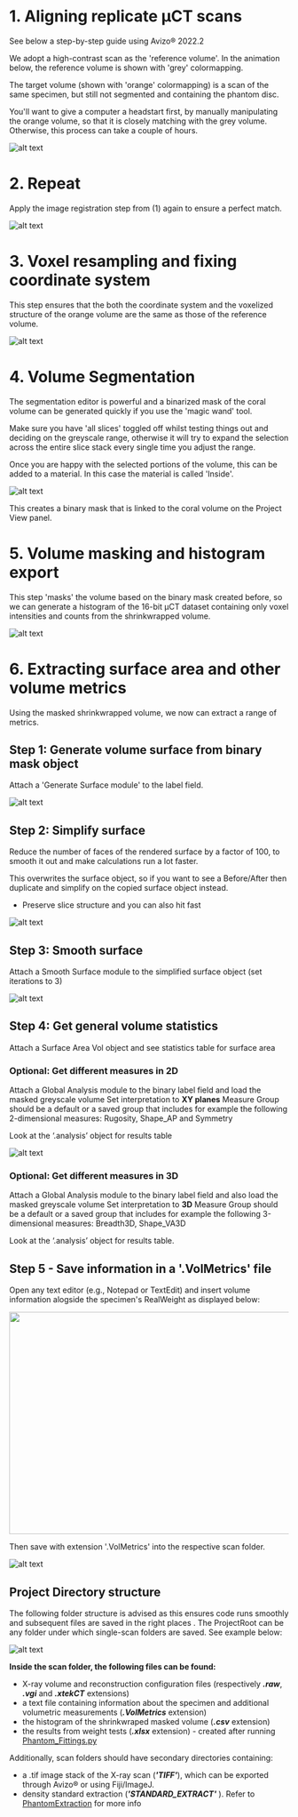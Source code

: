 # 1. Aligning replicate µCT scans


See below a step-by-step guide using Avizo® 2022.2

We adopt a high-contrast scan as the 'reference volume'. 
In the animation below, the reference volume is shown with 'grey' colormapping. 

The target volume (shown with 'orange' colormapping) is a scan of the same specimen, but still not segmented and containing the phantom disc. 

You'll want to give a computer a headstart first, by manually manipulating the orange volume, so that it is closely matching with the grey volume. Otherwise, this process can take a couple of hours. 

![alt text]( https://github.com/LeoBertiniNHM/CoralMethodsPaper/blob/main/AvizoTutorials/GIF_images/Step1.gif )

# 2. Repeat

Apply the image registration step from (1) again to ensure a perfect match. 

![alt text]( https://github.com/LeoBertiniNHM/CoralMethodsPaper/blob/main/AvizoTutorials/GIF_images/Step2.gif )

# 3. Voxel resampling and fixing coordinate system

This step ensures that the both the coordinate system and the voxelized structure of the orange volume are the same as those of the reference volume.

![alt text]( https://github.com/LeoBertiniNHM/CoralMethodsPaper/blob/main/AvizoTutorials/GIF_images/Step3.gif )

# 4. Volume Segmentation

The segmentation editor is powerful and a binarized mask of the coral volume can be generated quickly if you use the 'magic wand' tool. 

Make sure you have 'all slices' toggled off whilst testing things out and deciding on the greyscale range, otherwise it will try
to expand the selection across the entire slice stack every single time you adjust the range. 

Once you are happy with the selected portions of the volume, this can be added to a material.
In this case the material is called 'Inside'. 

![alt text]( https://github.com/LeoBertiniNHM/CoralMethodsPaper/blob/main/AvizoTutorials/GIF_images/Step4.gif )

This creates a binary mask that is linked to the coral volume on the Project View panel. 

# 5. Volume masking and histogram export

This step 'masks' the volume based on the binary mask created before, so we can generate a histogram of the
16-bit µCT dataset containing only voxel intensities and counts from the shrinkwrapped volume. 

![alt text]( https://github.com/LeoBertiniNHM/CoralMethodsPaper/blob/main/AvizoTutorials/GIF_images/Step5.gif )

# 6. Extracting surface area and other volume metrics 

Using the masked shrinkwrapped volume, we now can extract a range of metrics.

## Step 1: Generate volume surface from binary mask object

Attach a 'Generate Surface module' to the label field.

![alt text]( https://github.com/LeoBertiniNHM/CoralMethodsPaper/blob/main/AvizoTutorials/GIF_images/ImagesVolmetrics/Picture1.png )

## Step 2: Simplify surface 

Reduce the number of faces of the rendered surface by a factor of 100, to smooth it out and 
make calculations run a lot faster. 

This overwrites the surface object, so if you want to see a Before/After then duplicate and simplify on the copied surface object instead. 
- Preserve slice structure and you can also hit fast

![alt text]( https://github.com/LeoBertiniNHM/CoralMethodsPaper/blob/main/AvizoTutorials/GIF_images/ImagesVolmetrics/Picture2.png )

## Step 3: Smooth surface 

Attach a Smooth Surface module to the simplified surface object (set iterations to 3)

![alt text]( https://github.com/LeoBertiniNHM/CoralMethodsPaper/blob/main/AvizoTutorials/GIF_images/ImagesVolmetrics/Picture3.png )


## Step 4: Get general volume statistics

Attach a Surface Area Vol object and see statistics table for surface area

### Optional: Get different measures in 2D 

Attach a Global Analysis module to the binary label field and load the masked greyscale volume
Set interpretation to **XY planes**
Measure Group should be a default or a saved group that includes for example the following 2-dimensional measures: Rugosity, Shape_AP and Symmetry

Look at the ‘.analysis’ object for results table

![alt text]( https://github.com/LeoBertiniNHM/CoralMethodsPaper/blob/main/AvizoTutorials/GIF_images/ImagesVolmetrics/Picture4.png )

### Optional: Get different measures in 3D 

Attach a Global Analysis module to the binary label field and also load the masked greyscale volume
Set interpretation to **3D**
Measure Group should be a default or a saved group that includes for example the following 3-dimensional measures: Breadth3D, Shape_VA3D

Look at the ‘.analysis’ object for results table.

## Step 5 - Save information in a '.VolMetrics' file

Open any text editor (e.g., Notepad or TextEdit) and insert volume information alogside the specimen's RealWeight as displayed below:

<img src="https://github.com/LeoBertiniNHM/CoralMethodsPaper/blob/main/AvizoTutorials/GIF_images/ImagesVolmetrics/Picture5.png" height="400" width="600" >

Then save with extension '.VolMetrics' into the respective scan folder.

![alt text]( https://github.com/LeoBertiniNHM/CoralMethodsPaper/blob/main/AvizoTutorials/GIF_images/ImagesVolmetrics/Picture6.png )


## Project Directory structure

The following folder structure is advised as this ensures code runs smoothly and subsequent files are saved in the right places .
The ProjectRoot can be any folder under which single-scan folders are saved. See example below:

![alt text](https://github.com/LeoBertiniNHM/CoralMethodsPaper/blob/main/PhantomExtraction/GIFs/DirectoryTreeExample.jpg)

**Inside the scan folder, the following files can be found:**

- X-ray volume and reconstruction configuration files (respectively ***.raw***, ***.vgi*** and ***.xtekCT*** extensions)
- a text file containing information about the specimen and additional volumetric measurements (***.VolMetrics*** extension)
- the histogram of the shrinkwraped masked volume (***.csv*** extension)
- the results from weight tests (***.xlsx*** extension) - created after running [Phantom_Fittings.py](https://github.com/LeoBertiniNHM/CoralMethodsPaper/blob/main/CoralWeightTests)

Additionally, scan folders should have secondary directories containing:

- a .tif image stack of the X-ray scan  (***'TIFF'***), which can be exported through Avizo® or using Fiji/ImageJ.
- density standard extraction (***'STANDARD_EXTRACT'*** ). Refer to [PhantomExtraction](https://github.com/LeoBertiniNHM/CoralMethodsPaper/blob/main/PhantomExtraction) for more info




